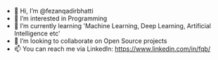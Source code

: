 - 👋 Hi, I’m @fezanqadirbhatti
- 👀 I’m interested in Programming
- 🌱 I’m currently learning 'Machine Learning, Deep Learning, Artificial Intelligence etc'
- 💞️ I’m looking to collaborate on Open Source projects
- 📫 You can reach me via LinkedIn: https://www.linkedin.com/in/fqb/

<!---
fezanqadirbhatti/fezanqadirbhatti is a ✨ special ✨ repository because its `README.md` (this file) appears on your GitHub profile.
You can click the Preview link to take a look at your changes.
--->
